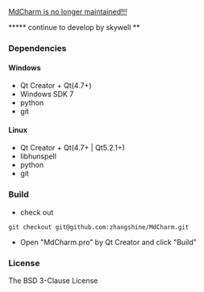 ﻿[MdCharm is no longer maintained!!!](https://github.com/zhangshine/MdCharm/issues/4)


***** continue to develop by skywell **

### Dependencies
#### Windows
* Qt Creator + Qt(4.7+)
* Windows SDK 7
* python
* git


#### Linux
* Qt Creator + Qt(4.7+ | Qt5.2.1+)
* libhunspell
* python
* git

### Build
* check out

```
git checkout git@github.com:zhangshine/MdCharm.git
```
* Open "MdCharm.pro" by Qt Creator and click "Build"

### License
The BSD 3-Clause License
